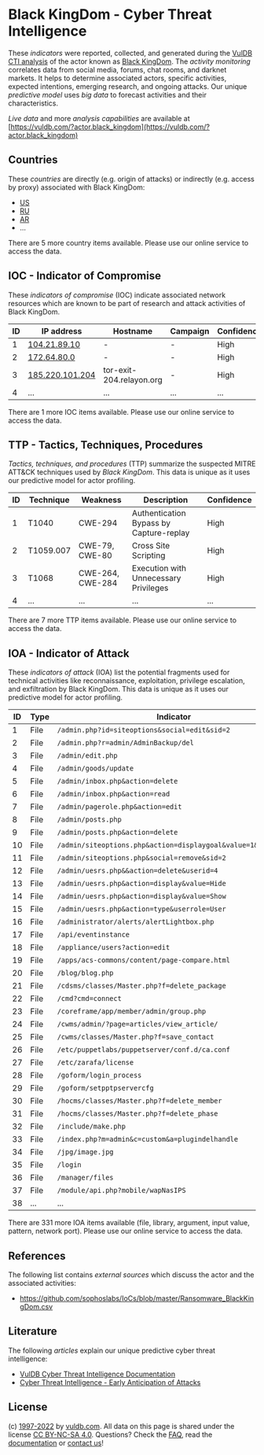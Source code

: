 # Black KingDom - Cyber Threat Intelligence

These _indicators_ were reported, collected, and generated during the [VulDB CTI analysis](https://vuldb.com/?kb.cti) of the actor known as [Black KingDom](https://vuldb.com/?actor.black_kingdom). The _activity monitoring_ correlates data from social media, forums, chat rooms, and darknet markets. It helps to determine associated actors, specific activities, expected intentions, emerging research, and ongoing attacks. Our unique _predictive model_ uses _big data_ to forecast activities and their characteristics.

_Live data_ and more _analysis capabilities_ are available at [https://vuldb.com/?actor.black_kingdom](https://vuldb.com/?actor.black_kingdom)

## Countries

These _countries_ are directly (e.g. origin of attacks) or indirectly (e.g. access by proxy) associated with Black KingDom:

* [US](https://vuldb.com/?country.us)
* [RU](https://vuldb.com/?country.ru)
* [AR](https://vuldb.com/?country.ar)
* ...

There are 5 more country items available. Please use our online service to access the data.

## IOC - Indicator of Compromise

These _indicators of compromise_ (IOC) indicate associated network resources which are known to be part of research and attack activities of Black KingDom.

ID | IP address | Hostname | Campaign | Confidence
-- | ---------- | -------- | -------- | ----------
1 | [104.21.89.10](https://vuldb.com/?ip.104.21.89.10) | - | - | High
2 | [172.64.80.0](https://vuldb.com/?ip.172.64.80.0) | - | - | High
3 | [185.220.101.204](https://vuldb.com/?ip.185.220.101.204) | tor-exit-204.relayon.org | - | High
4 | ... | ... | ... | ...

There are 1 more IOC items available. Please use our online service to access the data.

## TTP - Tactics, Techniques, Procedures

_Tactics, techniques, and procedures_ (TTP) summarize the suspected MITRE ATT&CK techniques used by _Black KingDom_. This data is unique as it uses our predictive model for actor profiling.

ID | Technique | Weakness | Description | Confidence
-- | --------- | -------- | ----------- | ----------
1 | T1040 | CWE-294 | Authentication Bypass by Capture-replay | High
2 | T1059.007 | CWE-79, CWE-80 | Cross Site Scripting | High
3 | T1068 | CWE-264, CWE-284 | Execution with Unnecessary Privileges | High
4 | ... | ... | ... | ...

There are 7 more TTP items available. Please use our online service to access the data.

## IOA - Indicator of Attack

These _indicators of attack_ (IOA) list the potential fragments used for technical activities like reconnaissance, exploitation, privilege escalation, and exfiltration by Black KingDom. This data is unique as it uses our predictive model for actor profiling.

ID | Type | Indicator | Confidence
-- | ---- | --------- | ----------
1 | File | `/admin.php?id=siteoptions&social=edit&sid=2` | High
2 | File | `/admin.php?r=admin/AdminBackup/del` | High
3 | File | `/admin/edit.php` | High
4 | File | `/admin/goods/update` | High
5 | File | `/admin/inbox.php&action=delete` | High
6 | File | `/admin/inbox.php&action=read` | High
7 | File | `/admin/pagerole.php&action=edit` | High
8 | File | `/admin/posts.php` | High
9 | File | `/admin/posts.php&action=delete` | High
10 | File | `/admin/siteoptions.php&action=displaygoal&value=1&roleid=1` | High
11 | File | `/admin/siteoptions.php&social=remove&sid=2` | High
12 | File | `/admin/uesrs.php&&action=delete&userid=4` | High
13 | File | `/admin/uesrs.php&action=display&value=Hide` | High
14 | File | `/admin/uesrs.php&action=display&value=Show` | High
15 | File | `/admin/uesrs.php&action=type&userrole=User` | High
16 | File | `/administrator/alerts/alertLightbox.php` | High
17 | File | `/api/eventinstance` | High
18 | File | `/appliance/users?action=edit` | High
19 | File | `/apps/acs-commons/content/page-compare.html` | High
20 | File | `/blog/blog.php` | High
21 | File | `/cdsms/classes/Master.php?f=delete_package` | High
22 | File | `/cmd?cmd=connect` | High
23 | File | `/coreframe/app/member/admin/group.php` | High
24 | File | `/cwms/admin/?page=articles/view_article/` | High
25 | File | `/cwms/classes/Master.php?f=save_contact` | High
26 | File | `/etc/puppetlabs/puppetserver/conf.d/ca.conf` | High
27 | File | `/etc/zarafa/license` | High
28 | File | `/goform/login_process` | High
29 | File | `/goform/setpptpservercfg` | High
30 | File | `/hocms/classes/Master.php?f=delete_member` | High
31 | File | `/hocms/classes/Master.php?f=delete_phase` | High
32 | File | `/include/make.php` | High
33 | File | `/index.php?m=admin&c=custom&a=plugindelhandle` | High
34 | File | `/jpg/image.jpg` | High
35 | File | `/login` | Low
36 | File | `/manager/files` | High
37 | File | `/module/api.php?mobile/wapNasIPS` | High
38 | ... | ... | ...

There are 331 more IOA items available (file, library, argument, input value, pattern, network port). Please use our online service to access the data.

## References

The following list contains _external sources_ which discuss the actor and the associated activities:

* https://github.com/sophoslabs/IoCs/blob/master/Ransomware_BlackKingDom.csv

## Literature

The following _articles_ explain our unique predictive cyber threat intelligence:

* [VulDB Cyber Threat Intelligence Documentation](https://vuldb.com/?kb.cti)
* [Cyber Threat Intelligence - Early Anticipation of Attacks](https://www.scip.ch/en/?labs.20201022)

## License

(c) [1997-2022](https://vuldb.com/?kb.changelog) by [vuldb.com](https://vuldb.com/?kb.about). All data on this page is shared under the license [CC BY-NC-SA 4.0](https://creativecommons.org/licenses/by-nc-sa/4.0/). Questions? Check the [FAQ](https://vuldb.com/?kb.faq), read the [documentation](https://vuldb.com/?kb) or [contact us](https://vuldb.com/?contact)!
